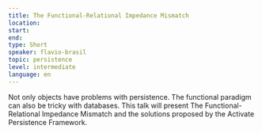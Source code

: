 ```yaml
---
title: The Functional-Relational Impedance Mismatch
location: 
start: 
end: 
type: Short
speaker: flavio-brasil
topic: persistence
level: intermediate
language: en
---
```


Not only objects have problems with persistence. The functional paradigm can also be tricky with databases. This talk will present The Functional-Relational Impedance Mismatch and the solutions proposed by the Activate Persistence Framework.
